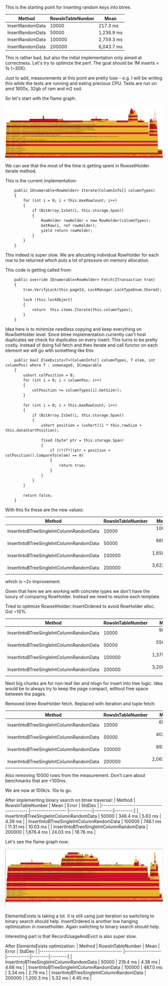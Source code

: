 This is the starting point for inserting random keys into btree.

| Method | RowsInTableNumber | Mean |
|--------|----------|-------------|
| InsertRandomData | 10000 | 217.3 ms|
| InsertRandomData	| 50000	            | 1,236.9 ms	|
| InsertRandomData	| 100000	        | 2,759.3 ms	|
| InsertRandomData	| 200000	        | 6,043.7 ms	|


This is rather bad, but also the initial implementation only aimed at correctness.
Let's try to optimize the perf. The goal should be 1M inserts < 1s (~30X).

Just to add, measurements at this point are pretty lose - e.g. I will be writing this while the tests are running and eating precious CPU. Tests are run on amd 1600x, 32gb of ram and m2 ssd.

So let's start with the flame graph.

![](flameGraphStep1.png)

We can see that the most of the time is getting spent in RowsetHolder iterate method.

This is the current implementation:

        public IEnumerable<RowHolder> Iterate(ColumnInfo[] columnTypes)
        {
            for (int i = 0; i < this.maxRowCount; i++)
            {
                if (BitArray.IsSet(i, this.storage.Span))
                {
                    RowHolder rowHolder = new RowHolder(columnTypes);
                    GetRow(i, ref rowHolder);
                    yield return rowHolder;
                }
            }
        }

This indeed is super slow. We are allocating individual RowHolder for each row to be returned which puts a lot of pressure on memory allocation.

This code is getting called from:

        public override IEnumerable<RowHolder> Fetch(ITransaction tran)
        {
            tran.VerifyLock(this.pageId, LockManager.LockTypeEnum.Shared);

            lock (this.lockObject)
            {
                return  this.items.Iterate(this.columnTypes);
            }
        }


Idea here is to minimize needless copying and keep everything on RowSetHolder level.
Since btree implementation currently can't host duplicates we check for duplicates on every insert. This turns to be pretty costly. Instead of doing full fetch and then iterate and call functor on each element we will go with something like this:

        public bool ElemExists<T>(ColumnInfo[] columnTypes, T elem, int columnPos) where T : unmanaged, IComparable
        {
            ushort colPosition = 0;
            for (int i = 0; i < columnPos; i++)
            {
                colPosition += columnTypes[i].GetSize();
            }

            for (int i = 0; i < this.maxRowCount; i++)
            {
                if (BitArray.IsSet(i, this.storage.Span))
                {
                    ushort position = (ushort)(i * this.rowSize + this.dataStartPosition);

                    fixed (byte* ptr = this.storage.Span)
                    {
                        if ((*(T*)(ptr + position + colPosition)).CompareTo(elem) == 0)
                        {
                            return true;
                        }
                    }
                }
            }

            return false;
        }

With this fix these are the new values:

|                                   Method | RowsInTableNumber |       Mean |    Error |   StdDev |
|----------------------------------------- |------------------ |-----------:|---------:|---------:|
| InsertIntoBTreeSingleIntColumnRandomData |             10000 |   106.5 ms |  1.70 ms |  1.74 ms |
| InsertIntoBTreeSingleIntColumnRandomData |             50000 |   669.5 ms | 12.04 ms | 11.26 ms |
| InsertIntoBTreeSingleIntColumnRandomData |            100000 | 1,650.9 ms | 31.48 ms | 38.66 ms |
| InsertIntoBTreeSingleIntColumnRandomData |            200000 | 3,622.4 ms | 42.50 ms | 39.76 ms |

which is ~2x improvement.

Given that here we are working with concrete types we don't have the luxury of comparing RowHolder. Instead we need to resolve each template.

Tried to optimize RowsetHolder::InsertOrdered to avoid RowHolder alloc. Got ~10%.

|                                   Method | RowsInTableNumber |        Mean |     Error |    StdDev |
|----------------------------------------- |------------------ |------------:|----------:|----------:|
| InsertIntoBTreeSingleIntColumnRandomData |             10000 |    90.98 ms |  1.795 ms |  3.000 ms |
| InsertIntoBTreeSingleIntColumnRandomData |             50000 |   556.63 ms |  6.904 ms |  5.391 ms |
| InsertIntoBTreeSingleIntColumnRandomData |            100000 | 1,379.85 ms | 27.219 ms | 39.036 ms |
| InsertIntoBTreeSingleIntColumnRandomData |            200000 | 3,208.92 ms | 36.132 ms | 32.030 ms |

Next big chunks are for non-leaf iter and nlogn for insert into tree logic. Idea would be to always try to keep the page compact, without free space between the pages.

Removed btree RowHolder fetch. Replaced with iteration and tuple fetch:

|                                   Method | RowsInTableNumber |        Mean |     Error |    StdDev |
|----------------------------------------- |------------------ |------------:|----------:|----------:|
| InsertIntoBTreeSingleIntColumnRandomData |             10000 |    69.08 ms |  0.896 ms |  0.839 ms |
| InsertIntoBTreeSingleIntColumnRandomData |             50000 |   402.94 ms |  1.798 ms |  1.502 ms |
| InsertIntoBTreeSingleIntColumnRandomData |            100000 |   893.23 ms |  8.578 ms |  7.163 ms |
| InsertIntoBTreeSingleIntColumnRandomData |            200000 | 2,063.97 ms | 31.334 ms | 26.166 ms |

Also removing 10000 rows from the measurement. Don't care about benchmarks that are <100ms.

We are now at 100k/s. 10x to go.

After implementing binary search on btree traversal:
|                                   Method | RowsInTableNumber |       Mean |    Error |   StdDev |
|----------------------------------------- |------------------ |-----------:|---------:|---------:|
| InsertIntoBTreeSingleIntColumnRandomData |             50000 |   346.4 ms |  5.63 ms |  4.39 ms |
| InsertIntoBTreeSingleIntColumnRandomData |            100000 |   748.1 ms | 11.31 ms | 10.03 ms |
| InsertIntoBTreeSingleIntColumnRandomData |            200000 | 1,676.4 ms | 24.03 ms | 18.76 ms |

Let's see the flame graph now:

![](flame_graph_v2.JPG)

ElementsExists is taking a lot. It is still using just iteration so switching to binary search should help.
InsertOrdered is another low hanging optimization in rowsetholder. Again switching to binary search should help.

Interesting part is that RecordUsageAndEvict is also super slow.

After ElementsExists optimization:
|                                   Method | RowsInTableNumber |       Mean |   Error |  StdDev |
|----------------------------------------- |------------------ |-----------:|--------:|--------:|
| InsertIntoBTreeSingleIntColumnRandomData |             50000 |   219.4 ms | 4.38 ms | 4.68 ms |
| InsertIntoBTreeSingleIntColumnRandomData |            100000 |   487.0 ms | 3.34 ms | 2.79 ms |
| InsertIntoBTreeSingleIntColumnRandomData |            200000 | 1,200.3 ms | 5.32 ms | 4.45 ms |